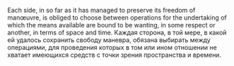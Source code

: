 
Each side, in so far as it has managed to preserve its freedom of manœuvre, is obliged to choose between operations for the undertaking of which the means available are bound to be wanting, in some respect or another, in terms of space and time.
Каждая сторона, в той мере, в какой ей удалось сохранить свободу маневра, обязана выбирать между операциями, для проведения которых в том или ином отношении не хватает имеющихся средств с точки зрения пространства и времени.
